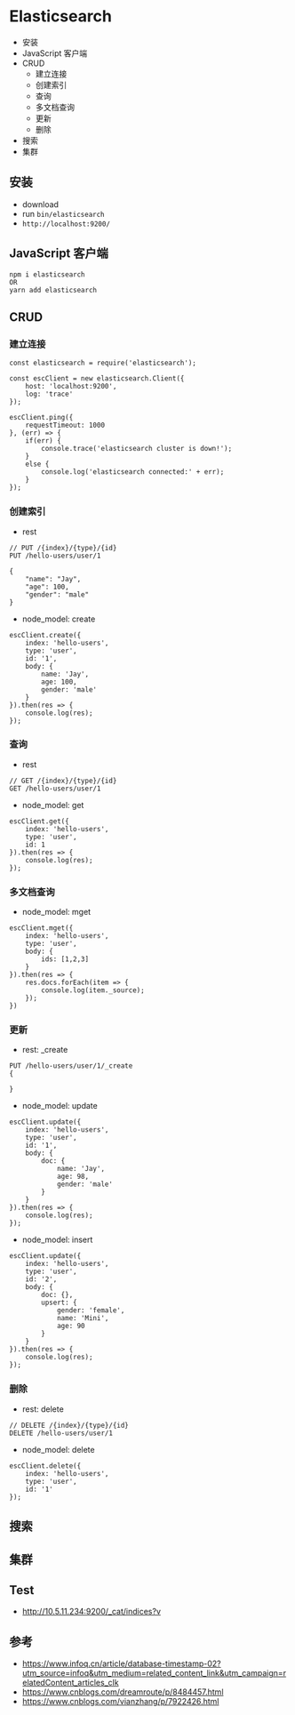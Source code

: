 # Elasticsearch

* 安装
* JavaScript 客户端
* CRUD
    * 建立连接
    * 创建索引
    * 查询
    * 多文档查询
    * 更新
    * 删除
* 搜索
* 集群

## 安装

* download
* run `bin/elasticsearch`
* `http://localhost:9200/`

## JavaScript 客户端

```
npm i elasticsearch
OR
yarn add elasticsearch
```

## CRUD

### 建立连接

```
const elasticsearch = require('elasticsearch');

const escClient = new elasticsearch.Client({
    host: 'localhost:9200',
    log: 'trace'
});

escClient.ping({
    requestTimeout: 1000
}, (err) => {
    if(err) {
        console.trace('elasticsearch cluster is down!');
    }
    else {
        console.log('elasticsearch connected:' + err);
    }
});
```

### 创建索引

* rest
```
// PUT /{index}/{type}/{id}
PUT /hello-users/user/1

{
    "name": "Jay",
    "age": 100,
    "gender": "male"
}
```

* node_model: create
```
escClient.create({
    index: 'hello-users',
    type: 'user',
    id: '1',
    body: {
        name: 'Jay',
        age: 100,
        gender: 'male'
    }
}).then(res => {
    console.log(res);
});
```

### 查询

* rest
```
// GET /{index}/{type}/{id}
GET /hello-users/user/1
```

* node_model: get
```
escClient.get({
    index: 'hello-users',
    type: 'user',
    id: 1
}).then(res => {
    console.log(res);
});
```

### 多文档查询

* node_model: mget
```
escClient.mget({
    index: 'hello-users',
    type: 'user',
    body: {
        ids: [1,2,3]
    }
}).then(res => {
    res.docs.forEach(item => {
        console.log(item._source);
    });
})
```

### 更新

* rest: _create
```
PUT /hello-users/user/1/_create
{

}
```

* node_model: update
```
escClient.update({
    index: 'hello-users',
    type: 'user',
    id: '1',
    body: {
        doc: {
            name: 'Jay',
            age: 98,
            gender: 'male'
        }
    }
}).then(res => {
    console.log(res);
});
```

* node_model: insert
```
escClient.update({
    index: 'hello-users',
    type: 'user',
    id: '2',
    body: {
        doc: {},
        upsert: {
            gender: 'female',
            name: 'Mini',
            age: 90
        }
    }
}).then(res => {
    console.log(res);
});
```

### 删除

* rest: delete
```
// DELETE /{index}/{type}/{id}
DELETE /hello-users/user/1
```

* node_model: delete
```
escClient.delete({
    index: 'hello-users',
    type: 'user',
    id: '1'
});
```

## 搜索

## 集群

## Test

* http://10.5.11.234:9200/_cat/indices?v

## 参考

* https://www.infoq.cn/article/database-timestamp-02?utm_source=infoq&utm_medium=related_content_link&utm_campaign=relatedContent_articles_clk
* https://www.cnblogs.com/dreamroute/p/8484457.html
* https://www.cnblogs.com/vianzhang/p/7922426.html
